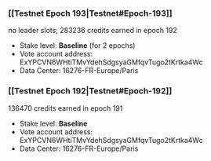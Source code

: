 ### [[Testnet Epoch 193|Testnet#Epoch-193]]
no leader slots; 283236 credits earned in epoch 192
* Stake level: **Baseline** (for 2 epochs)
* Vote account address: ExYPCVN6WHtiTMvYdehSdgsyaGMfqvTugo2tKrtka4Wc
* Data Center: 16276-FR-Europe/Paris
### [[Testnet Epoch 192|Testnet#Epoch-192]]
136470 credits earned in epoch 191
* Stake level: **Baseline**
* Vote account address: ExYPCVN6WHtiTMvYdehSdgsyaGMfqvTugo2tKrtka4Wc
* Data Center: 16276-FR-Europe/Paris